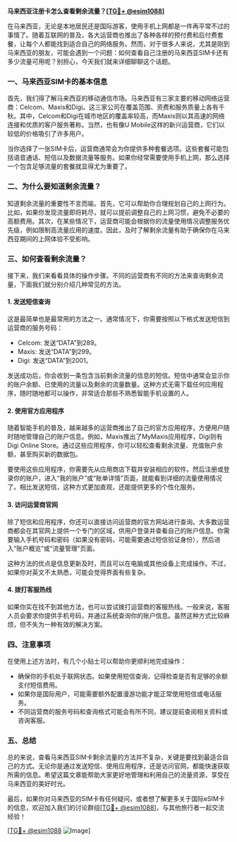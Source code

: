 **马来西亚注册卡怎么查看剩余流量？[[TG💪+ @esim1088](https://t.me/s/esim1088)]**

在马来西亚，无论是本地居民还是国际游客，使用手机上网都是一件再平常不过的事情了。随着互联网的普及，各大运营商也推出了各种各样的预付费和后付费套餐，让每个人都能找到适合自己的网络服务。然而，对于很多人来说，尤其是刚到马来西亚的朋友，可能会遇到一个问题：如何查看自己注册的马来西亚SIM卡还有多少流量可用呢？别担心，今天我们就来详细聊聊这个话题。

### **一、马来西亚SIM卡的基本信息**

首先，我们得了解马来西亚的移动通信市场。马来西亚有三家主要的移动网络运营商：Celcom、Maxis和Digi。这三家公司在覆盖范围、资费和服务质量上各有千秋。其中，Celcom和Digi在城市地区的覆盖率较高，而Maxis则以其高速的网络连接和优质的客户服务著称。当然，也有像U Mobile这样的新兴运营商，它们以较低的价格吸引了许多用户。

当你选择了一张SIM卡后，运营商通常会为你提供多种套餐选项。这些套餐可能包括语音通话、短信以及数据流量等服务。如果你经常需要使用手机上网，那么选择一个包含足够流量的套餐就显得尤为重要了。

### **二、为什么要知道剩余流量？**

知道剩余流量的重要性不言而喻。首先，它可以帮助你合理规划自己的上网行为。比如，如果你发现流量即将耗尽，就可以提前调整自己的上网习惯，避免不必要的高额费用。其次，在某些情况下，运营商可能会根据你的流量使用情况调整服务优先级，例如限制高流量应用的速度。因此，及时了解剩余流量有助于确保你在马来西亚期间的上网体验不受影响。

### **三、如何查看剩余流量？**

接下来，我们来看看具体的操作步骤。不同的运营商有不同的方法来查询剩余流量，下面我们就分别介绍几种常见的方法。

#### **1. 发送短信查询**

这是最简单也是最常用的方法之一。通常情况下，你需要按照以下格式发送短信到运营商的服务号码：

- Celcom: 发送“DATA”到289。
- Maxis: 发送“DATA”到299。
- Digi: 发送“DATA”到2001。

发送成功后，你会收到一条包含当前剩余流量的信息的短信。短信中通常会显示你的账户余额、已使用的流量以及剩余的流量数量。这种方式无需下载任何应用程序，随时随地都可以操作，非常适合那些不熟悉智能手机设置的人。

#### **2. 使用官方应用程序**

随着智能手机的普及，越来越多的运营商推出了自己的官方应用程序，方便用户随时随地管理自己的账户信息。例如，Maxis推出了MyMaxis应用程序，Digi则有Digi Online Store。通过这些应用程序，你可以轻松查看剩余流量、充值账户余额，甚至购买新的数据包。

要使用这些应用程序，你需要先从应用商店下载并安装相应的软件。然后注册或登录你的账户，进入“我的账户”或“账单详情”页面，就能看到详细的流量使用情况了。相比发送短信，这种方式更加直观，还能提供更多的个性化服务。

#### **3. 访问运营商官网**

除了短信和应用程序，你还可以直接访问运营商的官方网站进行查询。大多数运营商都会在其官网上提供一个专门的区域，供用户登录并查看自己的账户信息。你需要输入手机号码和密码（如果没有密码，可能需要通过短信验证身份），然后进入“账户概览”或“流量管理”页面。

这种方法的优点是信息更新及时，而且可以在电脑或其他设备上完成操作。不过，如果你对英文不太熟悉，可能会觉得界面有些复杂。

#### **4. 拨打客服热线**

如果你实在找不到其他方法，也可以尝试拨打运营商的客服热线。一般来说，客服人员会要求你提供手机号码，并通过系统查询你的账户信息。虽然这种方式比较麻烦，但不失为一种有效的解决方案。

### **四、注意事项**

在使用上述方法时，有几个小贴士可以帮助你更顺利地完成操作：

- 确保你的手机处于联网状态。如果使用短信查询，记得检查是否有足够的余额支付短信费用。
- 如果你是国际用户，可能需要额外配置漫游功能才能正常使用短信或电话服务。
- 不同运营商的服务号码和查询格式可能会有所不同，建议提前查阅相关资料或咨询客服。

### **五、总结**

总的来说，查看马来西亚SIM卡剩余流量的方法并不复杂，关键是要找到最适合自己的方式。无论你是通过发送短信、使用应用程序，还是访问官网，都能快速获取所需的信息。希望这篇文章能帮助大家更好地管理和利用自己的流量资源，享受在马来西亚的美好时光。

最后，如果你对马来西亚的SIM卡有任何疑问，或者想了解更多关于国际eSIM卡的信息，欢迎加入我们的讨论群组[[TG💪+ @esim1088](https://t.me/s/esim1088)]，与其他旅行者一起交流经验！

[[TG💪+ @esim1088](https://t.me/s/esim1088) ![Image](https://i.postimg.cc/4NQfJmqS/Snipaste-2025-05-13-00-14-12.png)]